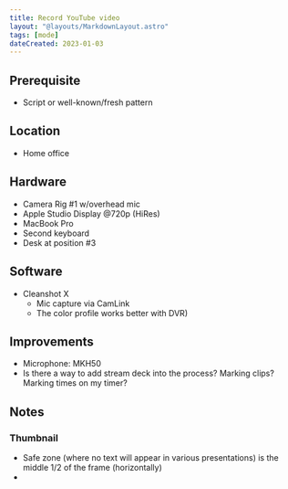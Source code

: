 ```yaml
---
title: Record YouTube video
layout: "@layouts/MarkdownLayout.astro"
tags: [mode]
dateCreated: 2023-01-03
---
```


## Prerequisite

- Script or well-known/fresh pattern

## Location

- Home office

## Hardware

- Camera Rig #1 w/overhead mic
- Apple Studio Display @720p (HiRes)
- MacBook Pro
- Second keyboard
- Desk at position #3

## Software

- Cleanshot X
  - Mic capture via CamLink
  - The color profile works better with DVR)

## Improvements

- Microphone: MKH50
- Is there a way to add stream deck into the process? Marking clips? Marking times on my timer?

## Notes
### Thumbnail
- Safe zone (where no text will appear in various presentations) is the middle 1/2 of the frame (horizontally)
- 
